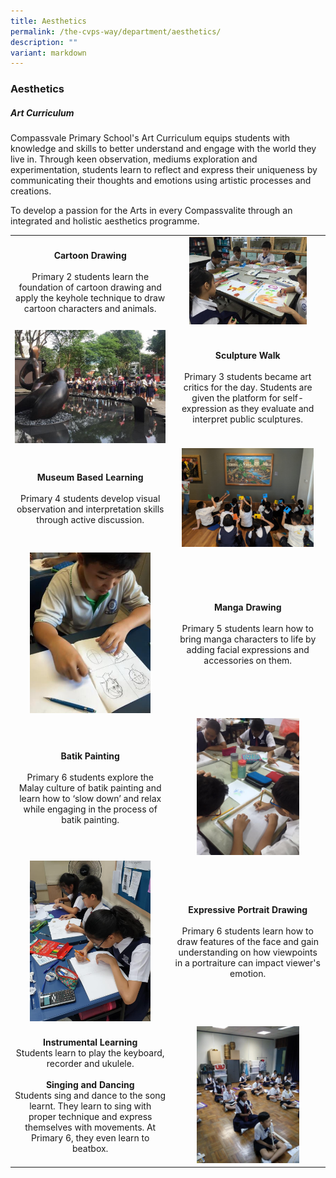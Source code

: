 ```yaml
---
title: Aesthetics
permalink: /the-cvps-way/department/aesthetics/
description: ""
variant: markdown
---
```

### **Aesthetics**
##### **Art Curriculum**
Compassvale Primary School's Art Curriculum equips students with knowledge and skills to better understand and engage with the world they live in. Through keen observation, mediums exploration and experimentation, students learn to reflect and express their uniqueness by communicating their thoughts and emotions using artistic processes and creations.

To develop a passion for the Arts in every Compassvalite through an integrated and holistic aesthetics programme.

|  |  |
|:---:|:---:|
| **Cartoon Drawing**<br><br>Primary 2 students learn the foundation of cartoon drawing and apply the keyhole technique to draw cartoon characters and animals. | <img src="/images/aesthetics1.jpg" style="width:80%"> |
| <img src="/images/aesthetics2.jpg" style="width:100%"> | **Sculpture Walk**<br><br>Primary 3 students became art critics for the day. Students are given the platform for self-expression as they evaluate and interpret public sculptures. |
| **Museum Based Learning** <br><br> Primary 4 students develop visual observation and interpretation skills through active discussion.  | <img src="/images/aesthetics3.jpg" style="width:90%"> |
| <img src="/images/aesthetics4.jpg" style="width:80%"> | **Manga Drawing**<br><br>Primary 5 students learn how to bring manga characters to life by adding facial expressions and accessories on them. |
| **Batik Painting** <br><br> Primary 6 students explore the Malay culture of batik painting and learn how to ‘slow down’ and relax while engaging in the process of batik painting. | <img src="/images/aesthetics5.jpg" style="width:70%"> |
| <img src="/images/aesthetics6.jpg" style="width:80%"> | **Expressive Portrait Drawing**<br><br>Primary 6 students learn how to draw features of the face and gain understanding on how viewpoints in a portraiture can impact viewer's emotion. |
| **Instrumental Learning**<br>Students learn to play the keyboard, recorder and ukulele.<br><br>**Singing and Dancing**<br>Students sing and dance to the song learnt. They learn to sing with proper technique and express themselves with movements.  At Primary 6, they even learn to beatbox.| <img src="/images/aesthetics7.jpg" style="width:70%"> |